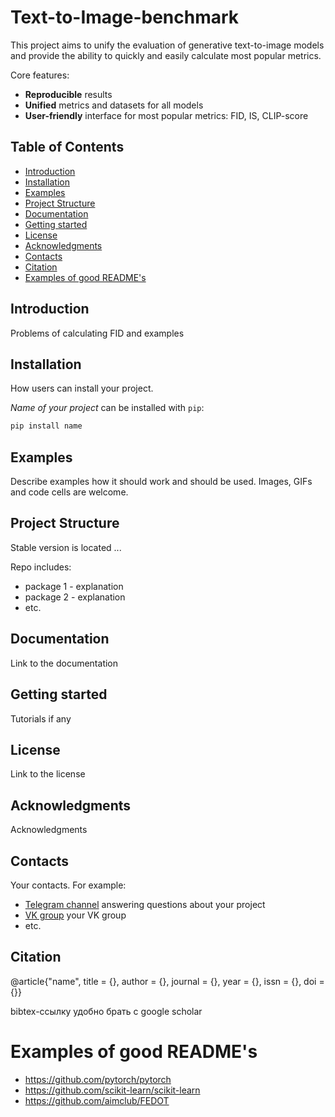 # Text-to-Image-benchmark

This project aims to unify the evaluation of generative text-to-image models and provide the ability to quickly and easily calculate most popular metrics.

Core features:
- **Reproducible** results
- **Unified** metrics and datasets for all models
- **User-friendly** interface for most popular metrics: FID, IS, CLIP-score

## Table of Contents

- [Introduction](#introduction)
- [Installation](#installation)
- [Examples](#examples)
- [Project Structure](#project-structure)
- [Documentation](#documentation)
- [Getting started](#getting-started)
- [License](#license)
- [Acknowledgments](#acknowledgments)
- [Contacts](#contacts)
- [Citation](#citation)
- [Examples of good README's](#examples-of-good-readmes)

## Introduction

Problems of calculating FID and examples

## Installation

How users can install your project.

*Name of your project* can be installed with `pip`:

```markdown
pip install name
```

## Examples

Describe examples how it should work and should be used.
Images, GIFs and code cells are welcome.

## Project Structure

Stable version is located ...

Repo includes:

- package 1 - explanation
- package 2 - explanation
- etc.

## Documentation

Link to the documentation

## Getting started

Tutorials if any

## License

Link to the license

## Acknowledgments

Acknowledgments

## Contacts

Your contacts. For example:

- [Telegram channel](https://t.me/) answering questions about your project
- [VK group](<https://vk.com/>) your VK group
- etc.

## Citation

@article{"name",
  title = {},
  author = {},
  journal = {},
  year = {},
  issn = {},
  doi = {}}

bibtex-ссылку удобно брать с google scholar

# Examples of good README's

- <https://github.com/pytorch/pytorch>
- <https://github.com/scikit-learn/scikit-learn>
- <https://github.com/aimclub/FEDOT>
